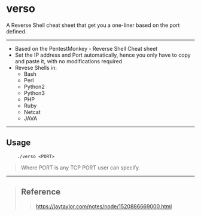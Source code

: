 # verso
A Reverse Shell cheat sheet that get you a one-liner based on the port defined.
* * * 
- Based on the PentestMonkey - Reverse Shell Cheat sheet
- Set the IP address and Port automatically, hence you only have to copy and paste it, with no modifications required 
- Revese Shells in:
  - Bash
  - Perl
  - Python2
  - Python3
  - PHP
  - Ruby
  - Netcat
  - JAVA
 * * * 
 Usage 
  -  
 >>
        ./verso <PORT>
>  Where PORT is any TCP PORT user can specify.
* * * 
> ## Reference 
>> https://jaytaylor.com/notes/node/1520886669000.html
  
